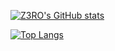 [![Z3RO's GitHub stats](https://github-readme-stats.vercel.app/api?username=kylekim8900)](https://github.com/anuraghazra/github-readme-stats)

[![Top Langs](https://github-readme-stats.vercel.app/api/top-langs/?username=kylekim8900)](https://github.com/anuraghazra/github-readme-stats)

